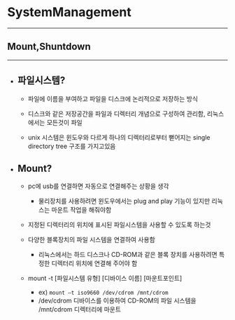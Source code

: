 
# SystemManagement
-----------------------------------------------

## Mount,Shuntdown
-----------------------------------------------

- ## 파일시스템?
	- 파일에 이름을 부여하고 파일을 디스크에 논리적으로 저장하는 방식

	- 디스크와 같은 저장공간을 파일과 디렉터리 개념으로 구성하여 관리함, 리눅스에서는 모든것이 파일

	- unix 시스템은 윈도우와 다르게 하나의 디렉터리로부터 뻗어지는 single directory tree 구조를 가지고있음

- ## Mount?
	- pc에 usb를 연결하면 자동으로 연결해주는 상황을 생각
		+ 물리장치를 사용하려면 윈도우에서는 plug and play 기능이 있지만 리눅스는 마운트 작업을 해줘야함

	- 지정된 디렉터리의 위치에 표시된 파일시스템을 사용할 수 있도록 하는것
	- 다양한 블록장치의 파일 시스템을 연결하여 사용함
		+ 리눅스에서는 하드 디스크나 CD-ROM과 같은 블록 장치를 사용하려면 특정한 디렉터리 위치에 연결해 주어야 함

	- mount -t [파일시스템 유형] [디바이스 이름] [마운트포인트]
		+ ex) ``` mount –t iso9660 /dev/cdrom /mnt/cdrom ```
		+ /dev/cdrom 디바이스를 이용하여 CD-ROM의 파일 시스템을 /mnt/cdrom 디렉터리에 마운트

	<br/>


	<br/><br/><br/>